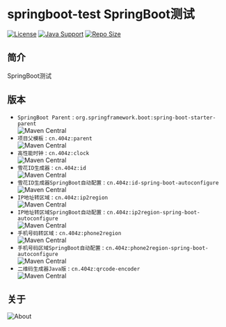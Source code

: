 # springboot-test SpringBoot测试

[![License](https://img.shields.io/github/license/ALI1241/springboot-test?label=License)](https://opensource.org/licenses/BSD-3-Clause)
[![Java Support](https://img.shields.io/badge/Java-8+-green)](https://openjdk.org/)
[![Repo Size](https://img.shields.io/github/repo-size/ALI1241/springboot-test?label=Repo%20Size&color=success)](https://github.com/ALI1241/springboot-test/archive/refs/heads/master.zip)

## 简介

SpringBoot测试

## 版本

- `SpringBoot Parent` : `org.springframework.boot:spring-boot-starter-parent`  
  ![Maven Central](https://img.shields.io/maven-central/v/org.springframework.boot/spring-boot-starter-parent?label=Maven%20Central)
- `项目父模板` : `cn.404z:parent`  
  ![Maven Central](https://img.shields.io/maven-central/v/cn.404z/parent?label=Maven%20Central)
- `高性能时钟` : `cn.404z:clock`  
  ![Maven Central](https://img.shields.io/maven-central/v/cn.404z/clock?label=Maven%20Central)
- `雪花ID生成器` : `cn.404z:id`  
  ![Maven Central](https://img.shields.io/maven-central/v/cn.404z/id?label=Maven%20Central)
- `雪花ID生成器SpringBoot自动配置` : `cn.404z:id-spring-boot-autoconfigure`  
  ![Maven Central](https://img.shields.io/maven-central/v/cn.404z/id-spring-boot-autoconfigure?label=Maven%20Central)
- `IP地址转区域` : `cn.404z:ip2region`  
  ![Maven Central](https://img.shields.io/maven-central/v/cn.404z/ip2region?label=Maven%20Central)
- `IP地址转区域SpringBoot自动配置` : `cn.404z:ip2region-spring-boot-autoconfigure`  
  ![Maven Central](https://img.shields.io/maven-central/v/cn.404z/ip2region-spring-boot-autoconfigure?label=Maven%20Central)
- `手机号码转区域` : `cn.404z:phone2region`  
  ![Maven Central](https://img.shields.io/maven-central/v/cn.404z/phone2region?label=Maven%20Central)
- `手机号码区域SpringBoot自动配置` : `cn.404z:phone2region-spring-boot-autoconfigure`  
  ![Maven Central](https://img.shields.io/maven-central/v/cn.404z/phone2region-spring-boot-autoconfigure?label=Maven%20Central)
- `二维码生成器Java版` : `cn.404z:qrcode-encoder`  
  ![Maven Central](https://img.shields.io/maven-central/v/cn.404z/qrcode-encoder?label=Maven%20Central)

## 关于

<object data="https://404z.cn/images/about.svg" style="max-width:100%;">
  <picture>
    <source media="(prefers-color-scheme: dark)" srcset="https://404z.cn/images/about.dark.svg">
    <img alt="About" src="https://404z.cn/images/about.light.svg">
  </picture>
</object>
